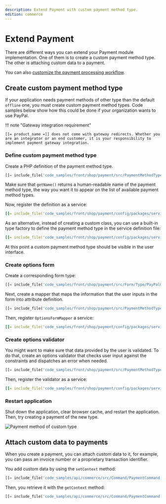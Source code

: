 ```yaml
---
description: Extend Payment with custom payment method type.
edition: commerce
---
```


# Extend Payment

There are different ways you can extend your Payment module implementation. 
One of them is to create a custom payment method type. 
The other is attaching custom data to a payment.

You can also [customize the payment processing workflow](configure_payment.md#custom_payment_workflows).

## Create custom payment method type

If your application needs payment methods of other type than the default `offline` one, you must create custom payment method types. 
Code samples below show how this could be done if your organization wants to use PayPal.

!!! note "Gateway integration requirement"

    [[= product_name =]] does not come with gateway redirects. Whether you are an integrator or an end customer, it is your responsibility to implement payment gateway integration.

### Define custom payment method type

Create a PHP definition of the payment method type.

``` php
[[= include_file('code_samples/front/shop/payment/src/PaymentMethodType/PayPal/PayPal.php') =]]
```

Make sure that `getName()` returns a human-readable name of the payment method type, the way you want it to appear on the list of available payment method types.

Now, register the definition as a service:

``` yaml
[[= include_file('code_samples/front/shop/payment/config/packages/services.yaml', 0, 5) =]]
```

As an alternative, instead of creating a custom class, you can use a built-in type factory to define the payment method type in the service definition file:

``` yaml
[[= include_file('code_samples/front/shop/payment/config/packages/services.yaml', 0, 1) =]] [[= include_file('code_samples/front/shop/payment/config/packages/services.yaml', 6, 15) =]]
```

At this point a custom payment method type should be visible in the user interface.

### Create options form

Create a corresponding form type:

``` php
[[= include_file('code_samples/front/shop/payment/src/Form/Type/PayPalOptionsType.php') =]]
```

Next, create a mapper that maps the information that the user inputs in the form into attribute definition.

``` php
[[= include_file('code_samples/front/shop/payment/src/PaymentMethodType/PayPal/OptionsFormMapper.php') =]]
```

Then, register `OptionsFormMapper` a service:

``` yaml
[[= include_file('code_samples/front/shop/payment/config/packages/services.yaml', 0, 1) =]] [[= include_file('code_samples/front/shop/payment/config/packages/services.yaml', 16, 20) =]]
```

### Create options validator

You might want to make sure that data provided by the user is validated. 
To do that, create an options validator that checks user input against the constraints and dispatches an error when needed.

``` php
[[= include_file('code_samples/front/shop/payment/src/PaymentMethodType/PayPal/UrlOptionValidator.php') =]]
```

Then, register the validator as a service:

``` yaml
[[= include_file('code_samples/front/shop/payment/config/packages/services.yaml', 0, 1) =]] [[= include_file('code_samples/front/shop/payment/config/packages/services.yaml', 21, 25) =]]
```

### Restart application

Shut down the application, clear browser cache, and restart the application.
Then, try creating a payment of the new type.

![Payment method of custom type](custom_paymant_type.png "Payment method of custom type")

## Attach custom data to payments

When you create a payment, you can attach custom data to it, for example, you can pass an invoice number or a proprietary transaction identifier.

You add custom data by using the `setContext` method:

``` php
[[= include_file('code_samples/api/commerce/src/Command/PaymentCommand.php', 89, 101) =]]
```

Then, you retrieve it with the `getContext` method:

``` php
[[= include_file('code_samples/api/commerce/src/Command/PaymentCommand.php', 66, 69) =]]
```
